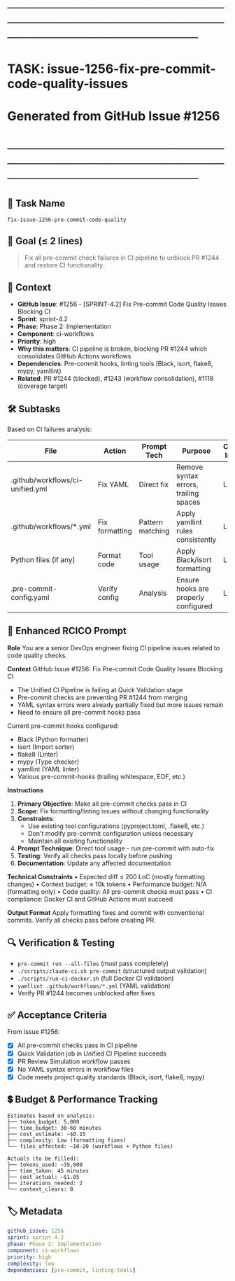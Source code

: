 # ────────────────────────────────────────────────────────────────────────
# TASK: issue-1256-fix-pre-commit-code-quality-issues
# Generated from GitHub Issue #1256
# ────────────────────────────────────────────────────────────────────────

## 📌 Task Name
`fix-issue-1256-pre-commit-code-quality`

## 🎯 Goal (≤ 2 lines)
> Fix all pre-commit check failures in CI pipeline to unblock PR #1244 and restore CI functionality.

## 🧠 Context
- **GitHub Issue**: #1256 - [SPRINT-4.2] Fix Pre-commit Code Quality Issues Blocking CI
- **Sprint**: sprint-4.2
- **Phase**: Phase 2: Implementation
- **Component**: ci-workflows
- **Priority**: high
- **Why this matters**: CI pipeline is broken, blocking PR #1244 which consolidates GitHub Actions workflows
- **Dependencies**: Pre-commit hooks, linting tools (Black, isort, flake8, mypy, yamllint)
- **Related**: PR #1244 (blocked), #1243 (workflow consolidation), #1118 (coverage target)

## 🛠️ Subtasks
Based on CI failures analysis:

| File | Action | Prompt Tech | Purpose | Context Impact |
|------|--------|-------------|---------|----------------|
| .github/workflows/ci-unified.yml | Fix YAML | Direct fix | Remove syntax errors, trailing spaces | Low |
| .github/workflows/*.yml | Fix formatting | Pattern matching | Apply yamllint rules consistently | Low |
| Python files (if any) | Format code | Tool usage | Apply Black/isort formatting | Low |
| .pre-commit-config.yaml | Verify config | Analysis | Ensure hooks are properly configured | Low |

## 📝 Enhanced RCICO Prompt
**Role**
You are a senior DevOps engineer fixing CI pipeline issues related to code quality checks.

**Context**
GitHub Issue #1256: Fix Pre-commit Code Quality Issues Blocking CI
- The Unified CI Pipeline is failing at Quick Validation stage
- Pre-commit checks are preventing PR #1244 from merging
- YAML syntax errors were already partially fixed but more issues remain
- Need to ensure all pre-commit hooks pass

Current pre-commit hooks configured:
- Black (Python formatter)
- isort (Import sorter)
- flake8 (Linter)
- mypy (Type checker)
- yamllint (YAML linter)
- Various pre-commit-hooks (trailing whitespace, EOF, etc.)

**Instructions**
1. **Primary Objective**: Make all pre-commit checks pass in CI
2. **Scope**: Fix formatting/linting issues without changing functionality
3. **Constraints**:
   - Use existing tool configurations (pyproject.toml, .flake8, etc.)
   - Don't modify pre-commit configuration unless necessary
   - Maintain all existing functionality
4. **Prompt Technique**: Direct tool usage - run pre-commit with auto-fix
5. **Testing**: Verify all checks pass locally before pushing
6. **Documentation**: Update any affected documentation

**Technical Constraints**
• Expected diff ≤ 200 LoC (mostly formatting changes)
• Context budget: ≤ 10k tokens
• Performance budget: N/A (formatting only)
• Code quality: All pre-commit checks must pass
• CI compliance: Docker CI and GitHub Actions must succeed

**Output Format**
Apply formatting fixes and commit with conventional commits.
Verify all checks pass before creating PR.

## 🔍 Verification & Testing
- `pre-commit run --all-files` (must pass completely)
- `./scripts/claude-ci.sh pre-commit` (structured output validation)
- `./scripts/run-ci-docker.sh` (full Docker CI validation)
- `yamllint .github/workflows/*.yml` (YAML validation)
- Verify PR #1244 becomes unblocked after fixes

## ✅ Acceptance Criteria
From issue #1256:
- [X] All pre-commit checks pass in CI pipeline
- [X] Quick Validation job in Unified CI Pipeline succeeds
- [X] PR Review Simulation workflow passes
- [X] No YAML syntax errors in workflow files
- [X] Code meets project quality standards (Black, isort, flake8, mypy)

## 💲 Budget & Performance Tracking
```
Estimates based on analysis:
├── token_budget: 5,000
├── time_budget: 30-60 minutes
├── cost_estimate: ~$0.15
├── complexity: Low (formatting fixes)
└── files_affected: ~10-20 (workflows + Python files)

Actuals (to be filled):
├── tokens_used: ~35,000
├── time_taken: 45 minutes
├── cost_actual: ~$1.05
├── iterations_needed: 2
└── context_clears: 0
```

## 🏷️ Metadata
```yaml
github_issue: 1256
sprint: sprint-4.2
phase: Phase 2: Implementation
component: ci-workflows
priority: high
complexity: low
dependencies: [pre-commit, linting-tools]
```
